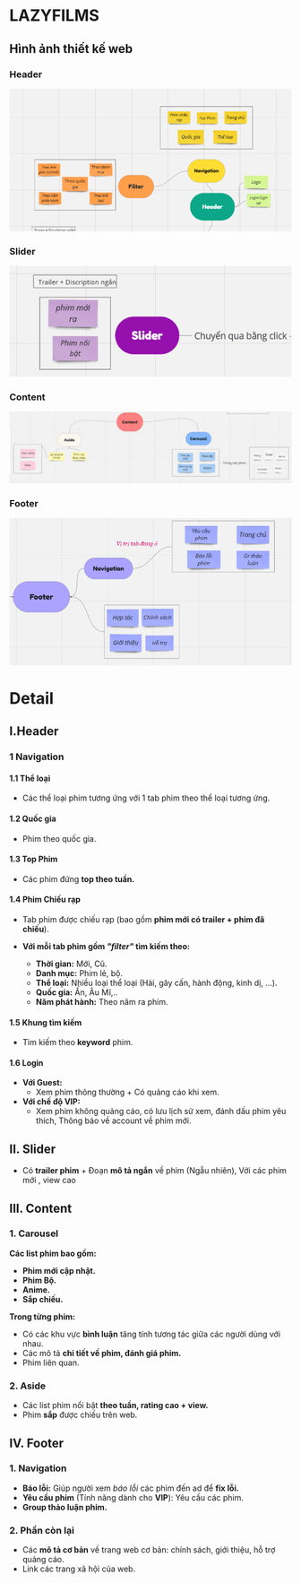 # LAZYFILMS 
## Hình ảnh thiết kế web

### **Header**
![](./assets/img/Header.png)
### **Slider**
![](./assets/img/slider.png)
### **Content**
![](./assets/img/content.png)
### **Footer**
![](./assets/img/Footer.png)



# Detail

## I.Header

### 1 Navigation

#### 1.1 Thể loại
- Các thể loại phim tương ứng với 1 tab phim theo thể loại tương ứng.

#### 1.2 Quốc gia
- Phim theo quốc gia.

#### 1.3 Top Phim
- Các phim đứng **top theo tuần.**

#### 1.4 Phim Chiếu rạp
- Tab phim được chiếu rạp (bao gồm **phim mới có trailer + phim đã chiếu**).

- **Với mỗi tab phim gồm *"filter"* tìm kiếm theo:**
  - **Thời gian:** Mới, Cũ.
  - **Danh mục:** Phim lẻ, bộ.
  - **Thể loại:** Nhiều loại thể loại (Hài, gây cấn, hành động, kinh dị, ...).
  - **Quốc gia:** Ấn, Âu Mĩ,..
  - **Năm phát hành:** Theo năm ra phim.

#### 1.5 Khung tìm kiếm
- Tìm kiếm theo **keyword** phim.

#### 1.6 Login
- **Với Guest:**
  - Xem phim thông thường + Có quảng cáo khi xem.
- **Với chế độ VIP:**
  - Xem phim không quảng cáo, có lưu lịch sử xem, đánh dấu phim yêu thích, Thông báo về account về phim mới.

## II. Slider 
- Có **trailer phim** + Đoạn **mô tả ngắn** về phim (Ngẫu nhiên), Với các phim mới , view cao 

## III. Content
### 1. Carousel
**Các list phim bao gồm:**
- **Phim mới cập nhật.**
- **Phim Bộ.**
- **Anime.**
- **Sắp chiếu.**

**Trong từng phim:**
- Có các khu vực **bình luận** tăng tính tương tác giữa các người dùng với nhau.
- Các mô tả **chi tiết về phim, đánh giá phim.**
- Phim liên quan.

### 2. Aside
- Các list phim nổi bật **theo tuần, rating cao + view.**
- Phim **sắp** được chiếu trên web.

## IV. Footer

### 1. Navigation
- **Báo lỗi:** Giúp người xem *báo lỗi* các phim đến ad để **fix lỗi.**
- **Yêu cầu phim** (Tính năng dành cho **VIP**): Yêu cầu các phim.
- **Group thảo luận phim.**

### 2. Phần còn lại
- Các **mô tả cơ bản** về trang web cơ bản: chính sách, giới thiệu, hỗ trợ quảng cáo.
- Link các trang xã hội của web.
